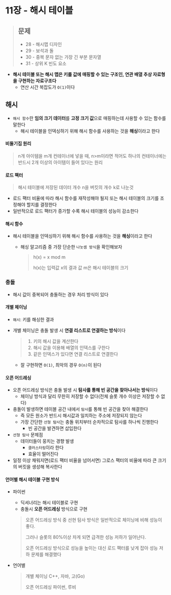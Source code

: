 # 11장 - 해시 테이블

> ## 문제
>
> - 28 - 해시맵 디자인
> - 29 - 보석과 돌
> - 30 - 중복 문자 없는 가장 긴 부분 문자열
> - 31 - 상위 K 빈도 요소

- **해시 테이블 또는 해시 맵은 키를 값에 매핑할 수 있는 구조인, 연관 배열 추상 자료형을 구현하는 자료구조다**
  - 연산 시간 복잡도가 `O(1)`이다

## 해시

- `해시 함수`란 **임의 크기 데이터**를 **고정 크기 값**으로 매핑하는데 사용할 수 있는 함수를 말한다
  - 해시 테이블을 인덱싱하기 위해 해시 함수를 사용하는 것을 **해싱**이라고 한다

#### 비둘기집 원리

> n개 아이템을 m개 컨테이너에 넣을 때, n>m이라면 적어도 하나의 컨테이너에는 반드시 2개 이상의 아이템이 들어 있다는 원리

#### 로드 팩터

> 해시 테이블에 저장된 데이터 개수 n을 버킷의 개수 k로 나눈것

- 로드 팩터 비율에 따라 해시 함수를 재작성해야 될지 또는 해시 테이블의 크기를 조정해야 할지를 결정한다
- 일반적으로 로드 팩터가 증가할 수록 해시 테이블의 성능이 감소한다

#### 해시 함수

- 해시 테이블을 인덱싱하기 위해 해시 함수를 사용하는 것을 **해싱**이라고 한다

  - 해싱 알고리즘 중 가장 단순한 `나눗셈 방식`을 확인해보자

    > h(x) = x mod m
    >
    > h(x)는 입력값 x의 결과 값
    > m은 해시 테이블의 크기

### 충돌

- 해시 값이 중복되어 충돌하는 경우 처리 방식이 있다

#### 개별 체이닝

- `해시`: 키를 해싱한 결과

- 개별 체이닝은 충돌 발생 시 **연결 리스트로 연결하는 방식**이다

  > 1. 키의 해시 값을 계산한다
  > 2. 해시 값을 이용해 배열의 인덱스를 구한다
  > 3. 같은 인덱스가 있다면 연결 리스트로 연결한다

  - 잘 구현하면 `O(1)`, 최악의 경우 `O(n)`이 된다

#### 오픈 어드레싱

- 오픈 어드레싱 방식은 충돌 발생 시 **탐사를 통해 빈 공간을 찾아나서는 방식**이다
  - 체이닝 방식과 달리 무한히 저장할 수 없다(전체 슬롯 개수 이상은 저장할 수 없다)
- 충돌이 발생하면 테이블 공간 내에서 `탐사`를 통해 빈 공간을 찾아 해결한다
  - 즉 모든 원소가 반드시 해시값과 일치하는 주소에 저장되지 않는다
  - 가장 간단한 `선형 탐사`는 충돌 위치부터 순차적으로 탐사를 하나씩 진행한다
    - 빈 공간을 발견하면 삽입한다
- `선형 탐사` 문제점
  - 데이터들이 뭉치는 경향 발생
    - `클러스터링`이라 한다
    - 효율이 떨어진다
- 일정 이상 채워지면(로드 팩터 비율을 넘어서면) 그로스 팩터의 비율에 따라 큰 크기의 버킷을 생성해 복사한다

#### 언어별 해시 테이블 구현 방식

- 파이썬

  - 딕셔너리는 해시 테이블로 구현
  - 충돌시 **오픈 어드레싱** 방식으로 구현

  > 오픈 어드레싱 방식 중 선현 탐사 방식은 일반적으로 체이닝에 비해 성능이 좋다.
  >
  > 그러나 슬롯의 80%이상 차게 되면 급격한 성능 저하가 일어난다.
  >
  > 오픈 어드레싱 방식으로 성능을 높이는 대신 로드 팩터를 낮게 잡아 성능 저하 문제를 해결했다

- 언어별

  > 개별 체이닝
  > C++, 자바, 고(Go)
  >
  > 오픈 어드레싱
  > 파이썬, 루비